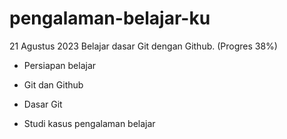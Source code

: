 # pengalaman-belajar-ku

21 Agustus 2023
Belajar dasar Git dengan Github. (Progres 38%)

* Persiapan belajar

* Git dan Github

* Dasar Git

* Studi kasus pengalaman belajar
